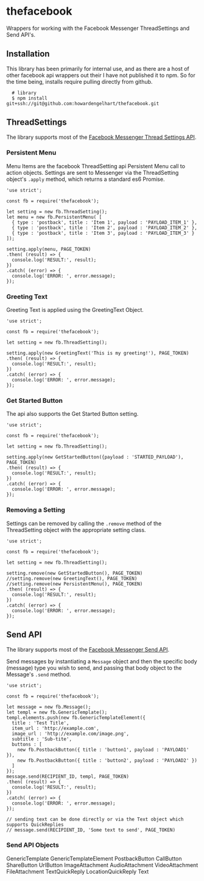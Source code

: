 # thefacebook
Wrappers for working with the Facebook Messenger ThreadSettings and Send API's.

## Installation
This library has been primarily for internal use, and as there are a host of other facebook api wrappers out their I have not published it to npm.  So for the time being, installs require pulling directly from github.

      # library
      $ npm install git+ssh://git@github.com:howardengelhart/thefacebook.git

## ThreadSettings
The library supports most of the [Facebook Messenger Thread Settings API](https://developers.facebook.com/docs/messenger-platform/thread-settings).

### Persistent Menu
Menu Items are the facebook ThreadSetting api Persistent Menu call to action objects.  Settings are sent to Messenger via the ThreadSetting object's ```.apply``` method, which returns a standard es6 Promise.

```
'use strict';

const fb = require('thefacebook');

let setting = new fb.ThreadSetting();
let menu = new fb.PersistentMenu( [
  { type : 'postback', title : 'Item 1', payload : 'PAYLOAD_ITEM_1' },
  { type : 'postback', title : 'Item 2', payload : 'PAYLOAD_ITEM_2' },
  { type : 'postback', title : 'Item 3', payload : 'PAYLOAD_ITEM_3' }
]);

setting.apply(menu, PAGE_TOKEN)
.then( (result) => {
  console.log('RESULT:', result);
})
.catch( (error) => {
  console.log('ERROR: ', error.message);
});
```

### Greeting Text
Greeting Text is applied using the GreetingText Object.
```
'use strict';

const fb = require('thefacebook');

let setting = new fb.ThreadSetting();

setting.apply(new GreetingText('This is my greeting!'), PAGE_TOKEN)
.then( (result) => {
  console.log('RESULT:', result);
})
.catch( (error) => {
  console.log('ERROR: ', error.message);
});
```

### Get Started Button
The api also supports the Get Started Button setting.
```
'use strict';

const fb = require('thefacebook');

let setting = new fb.ThreadSetting();

setting.apply(new GetStartedButton({payload : 'STARTED_PAYLOAD'), PAGE_TOKEN)
.then( (result) => {
  console.log('RESULT:', result);
})
.catch( (error) => {
  console.log('ERROR: ', error.message);
});
```

### Removing a Setting
Settings can be removed by calling the ```.remove``` method of the ThreadSetting object with the appropriate setting class.
```
'use strict';

const fb = require('thefacebook');

let setting = new fb.ThreadSetting();

setting.remove(new GetStartedButton(), PAGE_TOKEN)
//setting.remove(new GreetingText(), PAGE_TOKEN)
//setting.remove(new PersistentMenu(), PAGE_TOKEN)
.then( (result) => {
  console.log('RESULT:', result);
})
.catch( (error) => {
  console.log('ERROR: ', error.message);
});
```

## Send API
The library supports most of the [Facebook Messenger Send API](https://developers.facebook.com/docs/messenger-platform/send-api-reference).

Send messages by instantiating a ```Message``` object and then the specific body (message) type you wish to send, and passing that body object to the Message's ```.send``` method.

```
'use strict';

const fb = require('thefacebook');

let message = new fb.Message();
let templ = new fb.GenericTemplate();
templ.elements.push(new fb.GenericTemplateElement({
  title : 'Test Title',
  item_url : 'http://example.com',
  image_url : 'http://example.com/image.png',
  subtitle : 'Sub-tite',
  buttons : [
    new fb.PostbackButton({ title : 'button1', payload : 'PAYLOAD1' }),
    new fb.PostbackButton({ title : 'button2', payload : 'PAYLOAD2' })
  ]
});
message.send(RECIPIENT_ID, templ, PAGE_TOKEN)
.then( (result) => {
  console.log('RESULT:', result);
})
.catch( (error) => {
  console.log('ERROR: ', error.message);
});

// sending text can be done directly or via the Text object which supports QuickReplies
// message.send(RECIPIENT_ID, 'Some text to send', PAGE_TOKEN)

```
### Send API Objects

 GenericTemplate
 GenericTemplateElement
 PostbackButton
 CallButton
 ShareButton
 UrlButton
 ImageAttachment
 AudioAttachment
 VideoAttachment
 FileAttachment
 TextQuickReply
 LocationQuickReply
 Text







